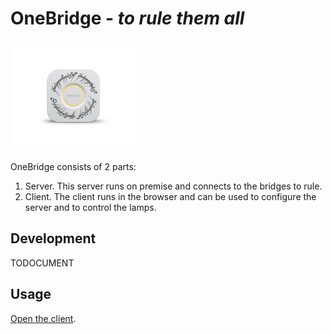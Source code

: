 # OneBridge - _to rule them all_ 
<img width="200" alt="onebridge" src="docs/static/images/onebridge.jpg">

OneBridge consists of 2 parts:

1. Server. This server runs on premise and connects to the bridges to rule.
2. Client. The client runs in the browser and can be used to configure the server and to control the lamps.

## Development
TODOCUMENT

## Usage
[Open the client](https://q42.github.io/OneBridge).